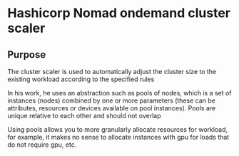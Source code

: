 # Hashicorp Nomad ondemand cluster scaler

## Purpose
The cluster scaler is used to automatically adjust the cluster size to the existing workload according to the specified rules

In his work, he uses an abstraction such as pools of nodes, which is a set of instances (nodes) combined by one or more parameters (these can be attributes, resources or devices available on pool instances). Pools are unique relative to each other and should not overlap

Using pools allows you to more granularly allocate resources for workload, for example, it makes no sense to allocate instances with gpu for loads that do not require gpu, etc.